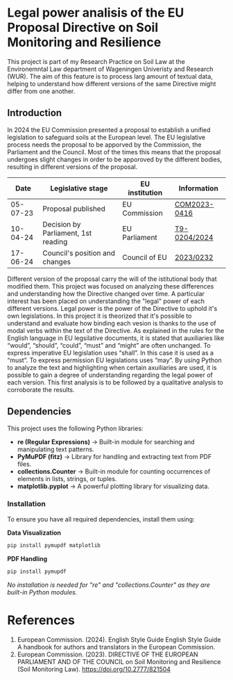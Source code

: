 # **Legal power analisis of the EU Proposal Directive on Soil Monitoring and Resilience**
This project is part of my Research Practice on Soil Law at the Environemntal Law department of Wageningen Univeristy and Research (WUR). The aim of this feature is to process larg amount of textual data, helping to understand how different versions of the same Directive might differ from one another. 


## **Introduction**

In 2024 the EU Commission presented a proposal to establish a unified legislation to safeguard soils at the European level. The EU legislative process needs the proposal to be apporved by the Commission, the Parliament and the Council. Most of the times this means that the proposal undergoes slight changes in order to be apporoved by the different bodies, resulting in different versions of the proposal. 

|  Date  | Legislative stage | EU institution | Information |
|--------|-------------------|----------------|-------------|
|05-07-23|Proposal published | EU Commission  |[COM2023-0416](https://www.europarl.europa.eu/RegData/docs_autres_institutions/commission_europeenne/com/2023/0416/COM_COM(2023)0416_EN.pdf)|
|10-04-24|Decision by Parliament, 1st reading | EU Parliament  | [T9-0204/2024](https://www.europarl.europa.eu/doceo/document/TA-9-2024-0204_EN.html)|
|17-06-24|Council's position and changes   | Council of EU  | [2023/0232](https://data.consilium.europa.eu/doc/document/ST-11299-2024-INIT/en/pdf)|

Different version of the proposal carry the will of the istitutional body that modified them. This project was focused on analyzing these differences and understanding how the Directive changed over time. A particular interest has been placed on understanding the "legal" power of each different versions. Legal power is the power of the Directive to uphold it's own legislations. In this project it is theorized that it's possible to understand and evaluate how binding each vesion is thanks to the use of modal verbs within the text of the Directive. As explained in the rules for the English language in EU legsilative documents, it is stated that auxiliaries like “would”, “should”, “could”, “must” and “might” are often unchanged. To express imperative EU legislation uses “shall”. In this case it is used as a “must”. To express permission EU legislations uses “may”. By using Python to analyze the text and highlighting when certain axuiliaries are used, it is possible to gain a degree of understanding regarding the legal power of each version. This first analysis is to be followed by a qualitative analysis to corroborate the results. 

## Dependencies

This project uses the following Python libraries:

- **re (Regular Expressions)** → Built-in module for searching and manipulating text patterns.
- **PyMuPDF (fitz)** → Library for handling and extracting text from PDF files.
- **collections.Counter** → Built-in module for counting occurrences of elements in lists, strings, or tuples.
- **matplotlib.pyplot** → A powerful plotting library for visualizing data.

###  Installation

To ensure you have all required dependencies, install them using:

**Data Visualization** 
```sh
pip install pymupdf matplotlib
```
**PDF Handling**
```sh
pip install pymupdf
```

*No installation is needed for "re" and "collections.Counter" as they are built-in Python modules.*

# **References**

1. European Commission. (2024). English Style Guide English Style Guide A handbook for authors and translators in the European Commission. 
2. European Commission. (2023). DIRECTIVE OF THE EUROPEAN PARLIAMENT AND OF THE COUNCIL on Soil Monitoring and Resilience (Soil Monitoring Law). https://doi.org/10.2777/821504 
